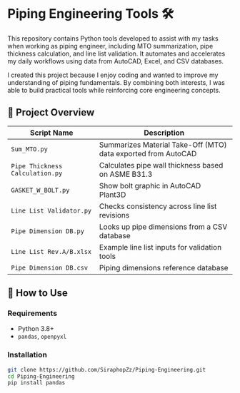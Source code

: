 # Piping Engineering Tools 🛠

This repository contains Python tools developed to assist with my tasks when working as piping engineer, including MTO summarization, pipe thickness calculation, and line list validation. It automates and accelerates my daily workflows using data from AutoCAD, Excel, and CSV databases.

I created this project because I enjoy coding and wanted to improve my understanding of piping fundamentals. By combining both interests, I was able to build practical tools while reinforcing core engineering concepts.

## 📁 Project Overview

| Script Name                  | Description |
|-----------------------------|-------------|
| `Sum_MTO.py`                | Summarizes Material Take-Off (MTO) data exported from AutoCAD |
| `Pipe Thickness Calculation.py` | Calculates pipe wall thickness based on ASME B31.3 |
| `GASKET_W_BOLT.py`          | Show bolt graphic in AutoCAD Plant3D |
| `Line List Validator.py`    | Checks consistency across line list revisions |
| `Pipe Dimension DB.py`      | Looks up pipe dimensions from a CSV database |
| `Line List Rev.A/B.xlsx`    | Example line list inputs for validation tools |
| `Pipe Dimension DB.csv`     | Piping dimensions reference database |

## 🚀 How to Use

### Requirements

- Python 3.8+
- `pandas`, `openpyxl`

### Installation

```bash
git clone https://github.com/SiraphopZz/Piping-Engineering.git
cd Piping-Engineering
pip install pandas
